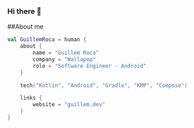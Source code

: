 ### Hi there 👋

##About me

```kotlin
val GuillemRoca = human {
    about {
        name = "Guillem Roca"
        company = "Wallapop"
        role = "Software Engineer - Android"
    }

    tech("Kotlin", "Android", "Gradle", "KMP", "Compose")

    links {
        website = "guillem.dev"
    }
}
```

<!--
**GuillemRoca/GuillemRoca** is a ✨ _special_ ✨ repository because its `README.md` (this file) appears on your GitHub profile.

Here are some ideas to get you started:

- 🔭 I’m currently working on ...
- 🌱 I’m currently learning ...
- 👯 I’m looking to collaborate on ...
- 🤔 I’m looking for help with ...
- 💬 Ask me about ...
- 📫 How to reach me: ...
- 😄 Pronouns: ...
- ⚡ Fun fact: ...
-->
